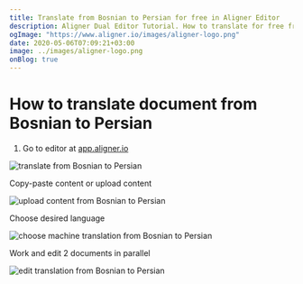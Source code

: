 ```yaml
---
title: Translate from Bosnian to Persian for free in Aligner Editor
description: Aligner Dual Editor Tutorial. How to translate for free from Bosnian to Persian. Aligner is multilingual document management platform. 
ogImage: "https://www.aligner.io/images/aligner-logo.png"
date: 2020-05-06T07:09:21+03:00
image: ../images/aligner-logo.png
onBlog: true
---
```


# How to translate document from Bosnian to Persian

1. Go to editor at [app.aligner.io](https://app.aligner.io "Aligner App web page")

![translate from Bosnian to Persian](../aligner-blank-editor.png "translate from Bosnian to Persian")

Copy-paste content or upload content

![upload content from Bosnian to Persian](../aligner-uploaded-document.png "upload content from Bosnian to Persian")

Choose desired language

![choose machine translation from Bosnian to Persian](../aligner-language-dropdown.png "choose machine translation from Bosnian to Persian")

Work and edit 2 documents in parallel

![edit translation from Bosnian to Persian](../aligner-double-sitded-editor.png "edit translation from Bosnian to Persian")

